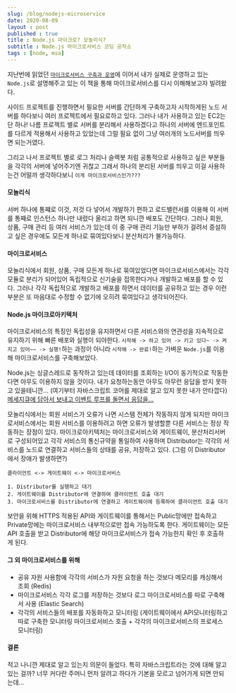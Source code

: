 ```yaml
---
slug: /blog/nodejs-microservice
date: 2020-08-09
layout : post
published : true
title : Node.js 마이크로? 모놀리식?
subtitle : Node.js 마이크로서비스 코딩 공작소
tags : [node, msa]
---
```


지난번에 읽었던 [`마이크로서비스 구축과 운영`](/blog/what-is-microservice)에 이어서 내가 실제로 운영하고 있는 `Node.js`로 설명해주고 있는 이 책을 통해 마이크로서비스를 다시 이해해보고자 빌려왔다.

사이드 프로젝트를 진행하면서 필요한 서버를 간단하게 구축하고자 시작하게된 노드 서버를 하다보니 여러 프로젝트에서 필요로하고 있다. 그러나 내가 사용하고 있는 EC2는 단 하나!
나름 프로젝트 별로 서버를 분리해서 사용하겠다고 하나의 서버에 엔드포인트를 다르게 적용해서 사용하고 있었는데 그럴 필요 없이 그냥 여러개의 노드서버를 띄우면 되는거였다.

그리고 나서 프로젝트 별로 로그 처리나 슬랙봇 처럼 공통적으로 사용하고 싶은 부분들을 각각의 서버에 넣어주기엔 귀찮고 그래서 하나의 분리된 서버를 띄우고 이걸 사용하는건 어떨까 생각하다보니 `이게 마이크로서비스인가???`

#### 모놀리식
서버 하나에 통쨰로 이것, 저것 다 넣어서 개발하기 편하고 로드밸런서를 이용해 이 서버를 통째로 인스턴스 하나만 내렸다 올리고 하면 되니깐 배포도 간단하다. 그러나 회원, 상품, 구매 관리 등 여러 서비스가 있는데 이 중 구매 관리 기능만 부하가 걸려서 증설하고 싶은 경우에도 모든게 하나로 묶여있다보니 분산처리가 불가능하다.

#### 마이크로서비스
모놀리식에서 회원, 상품, 구매 모든게 하나로 묶여있었다면 마이크로서비스에서는 각각 모듈로 분리가 되어있어 독립적으로 신기술을 접목한다거나 개발하고 배포를 할 수 있다. 그러나 각각 독립적으로 개발하고 배포를 하면서 데이터를 공유하고 있는 경우 이런 부분은 또 마음대로 수정할 수 없기에 오히려 묶여있다고 생각되어진다.

#### Node.js 마이크로아키텍처
마이크로서비스의 특징인 독립성을 유지하면서 다른 서비스와의 연관성을 지속적으로 유지하기 위해 빠른 배포와 실행이 되야한다. `시작해 -> 하고 있어 -> 키고 있다~ -> 켜지고 있어~~ -> 실행!`하는 과정이 아니라 `시작해 -> 완료!`하는 가벼운 `Node.js`를 이용해 마이크로서비스를 구축해보았다.

Node.js는 싱글스레드로 동작하고 있는데 데이터를 조회하는 I/O이 동기적으로 작동한다면 아무도 이용하지 않을 것이다. 내가 요청하는동안 아무도 아무런 응답을 받지 못하고 있을테니깐... (여기부터 자바스크립트 코어를 제대로 알고 있지 못한 내가 안타깝다) [메세지큐에 담아서 보내고 이벤트 루프를 돌면서 응답을...](https://evan-moon.github.io/2019/08/01/nodejs-event-loop-workflow/)

모놀리식에서는 회원 서비스가 오류가 나면 시스템 전체가 작동하지 않게 되지만 마이크로서비스에서는 회원 서비스를 이용하려고 하면 오류가 발생할뿐 다른 서비스는 정상 작동하는 장점이 있다.
마이크로아키텍처는 마이크로서비스와 게이트웨이, 분산처리서버로 구성되어있고 각각 서비스의 통신규약을 통일하여 사용하며 Distributor는 각각의 서비스를 노드로 연결하고 서비스들의 상태를 공유, 저장하고 있다. (그럼 이 Distributor에서 장애가 발생하면?)

```
클라이언트 <-> 게이트웨이 <-> 마이크로서비스

1. Distributor를 실행하고 대기
2. 게이트웨이를 Distributor에 연결하여 클라이언트 호출 대기
3. 마이크로서비스를 Distributor에 연결하고 게이트웨이에 등록하여 클라이언트 호출 대기
```

보안을 위해 HTTPS 적용된 API와 게이트웨이를 통해서는 Public망에만 접속하고 Private망에는 마이크로서비스 내부적으로만 접속 가능하도록 한다.
게이트웨이는 모든 API 호출을 받고 Distributor에 해당 마이크로서비스가 접속 가능한지 확인 후 호출하게 된다.

#### 그 외 마이크로서비스를 위해
- 공유 자원 사용함에 각각의 서비스가 자원 요청을 하는 것보다 메모리를 캐싱해서 조회 (Redis)
- 마이크로서비스 각각 로그를 저장하는 것보다 로그 마이크로서비스를 따로 구축해서 사용 (Elastic Search)
- 각각의 서비스들의 배포를 자동화하고 모니터링 (게이트웨이에서 API모니터링하고 따로 구축한 모니터링 마이크로서비스 호출 + 각각의 마이크로서비스의 프로세스 모니터링)

#### 결론
적고 나니깐 제대로 알고 있는지 의문이 들었다. 특히 자바스크립트라는 것에 대해 알고 있는 걸까?
너무 커다란 주머니 먼저 알려고 하다가 기본을 모르고 넘어가게 되면 안되는데...
